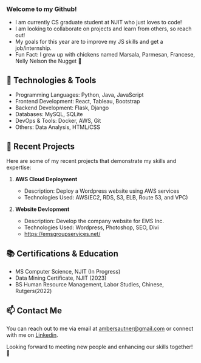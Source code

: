 ### Welcome to my Github! 

- I am currently CS graduate student at NJIT who just loves to code!
- I am looking to collaborate on projects and learn from others, so reach out!
- My goals for this year are to improve my JS skills and get a job/internship.
- Fun Fact: I grew up with chickens named Marsala, Parmesan, Francese, Nelly Nelson the Nugget 🐓

## 🔧 Technologies & Tools

- Programming Languages: Python, Java, JavaScript
- Frontend Development: React, Tableau, Bootstrap
- Backend Development: Flask, Django
- Databases: MySQL, SQLite
- DevOps & Tools: Docker, AWS, Git
- Others: Data Analysis, HTML/CSS

## 🚀 Recent Projects

Here are some of my recent projects that demonstrate my skills and expertise:

1. **AWS Cloud Deployment**
   - Description: Deploy a Wordpress website using AWS services
   - Technologies Used: AWS(EC2, RDS, S3, ELB, Route 53, and VPC)

2. **Website Devlopment**
   - Description: Develop the company website for EMS Inc. 
   - Technologies Used: Wordpress, Photoshop, SEO, Divi
   - https://emsgroupservices.net/

## 📚 Certifications & Education

- MS Computer Science, NJIT (In Progress)
- Data Mining Certificate, NJIT (2023)
- BS Human Resource Management, Labor Studies, Chinese, Rutgers(2022)

## 📫 Contact Me

You can reach out to me via email at ambersautner@gmail.com or connect with me on [Linkedin](https://www.linkedin.com/in/amber-sautner/).

Looking forward to meeting new people and enhancing our skills together! 💪

